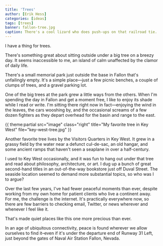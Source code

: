 ```yaml
---
title: 'Trees'
author: [Erik Hess]
categories: [ideas]
tags: [trees]
banner: fallon-tree.jpg
caption: There's a cool lizard who does push-ups on that railroad tie.
---
```


I have a thing for trees. 

There's something great about sitting outside under a big tree on a breezy day. It seems inaccessible to me, an island of calm unaffected by the clamor of daily life.

There's a small memorial park just outside the base in Fallon that's unfailingly empty. It's a simple place&mdash;just a few picnic benches, a couple of clumps of trees, and a gravel parking lot. 

One of the big trees at the park grew a little ways from the others. When I'm spending the day in Fallon and get a moment free, I like to enjoy its shade while I read or write. I'm sitting there right now in fact&mdash;enjoying the  wind in the leaves, the cars wooshing by, and the occasional screams of a few dozen fighters as they depart overhead for the basin and range to the east.

{{ theme:partial src="image" class="right" title="My favorite tree in Key West" file="key-west-tree.jpg" }}

Another favorite tree lives by the Visitors Quarters in Key West. It grew in a grassy field by the water near a defunct  cul-de-sac, an old hangar, and some ancient ramps that haven't seen a seaplane in over a half-century. 

I used to Key West occasionally, and it was fun to hang out under that tree and read about philosophy, architecture, or art. I dug up a bunch of great second-hand titles in an out-of-the-way bookstore just off Duval Street. The seaside location seemed to demand more substantial topics, so who was I to argue?

Over the last few years, I've had fewer peaceful moments than ever, despite working from my own home for patient clients who live a continent away. For me, the challenge is the internet. It's practically everywhere now, so there are few barriers to checking email, Twitter, or news wherever and whenever I feel like it.

That's made quiet places like this one more precious than ever.  

In an age of ubiquitous connectivity, peace is found wherever we allow ourselves to find it&ndash;even if it's under the departure end of Runway 31&nbsp;Left, just beyond the gates of Naval Air Station Fallon, Nevada.